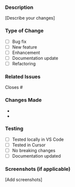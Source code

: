 ### Description
[Describe your changes]

### Type of Change
- [ ] Bug fix
- [ ] New feature
- [ ] Enhancement
- [ ] Documentation update
- [ ] Refactoring

### Related Issues
Closes #

### Changes Made
- 
- 

### Testing
- [ ] Tested locally in VS Code
- [ ] Tested in Cursor
- [ ] No breaking changes
- [ ] Documentation updated

### Screenshots (if applicable)
[Add screenshots]

















